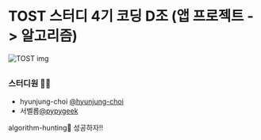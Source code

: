 # TOST 스터디 4기 코딩 D조 (앱 프로젝트 -> 알고리즘)
![TOST img](https://cdn.imweb.me/thumbnail/20220409/38dbf19ffd34d.png)

##
### 스터디원 👩‍💻
- hyunjung-choi [@hyunjung-choi](https://github.com/hyunjung-choi) 
- 서벨롭[@pypygeek](https://github.com/pypygeek)

 algorithm-hunting🎯 성공하자!! 
